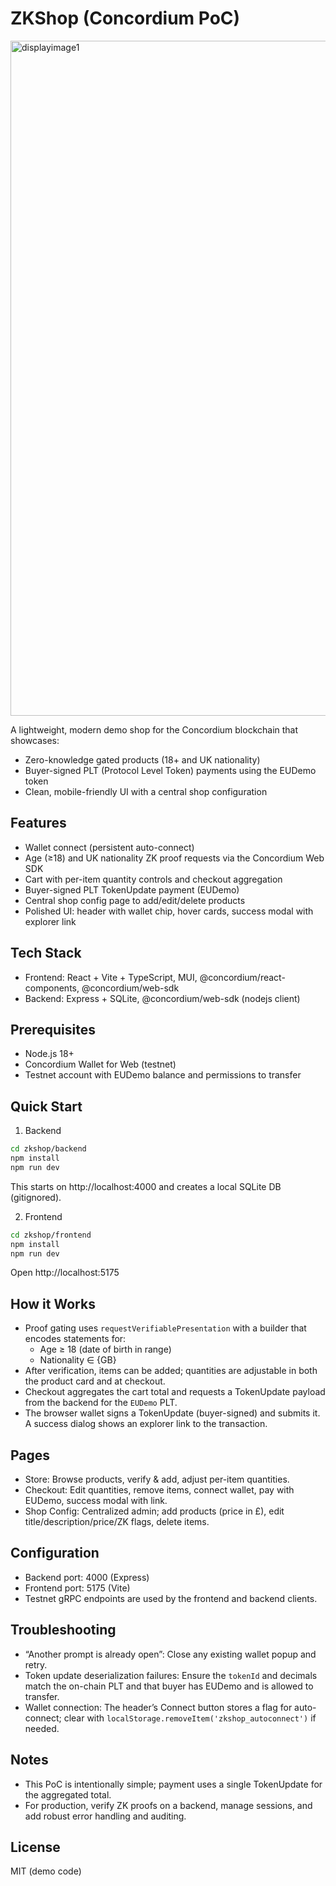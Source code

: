 # ZKShop (Concordium PoC)

<img width="1920" height="1080" alt="displayimage1" src="https://github.com/user-attachments/assets/7f4b905d-680e-41c7-9f9e-cc0356d43621" />

A lightweight, modern demo shop for the Concordium blockchain that showcases:

- Zero-knowledge gated products (18+ and UK nationality)
- Buyer-signed PLT (Protocol Level Token) payments using the EUDemo token
- Clean, mobile-friendly UI with a central shop configuration

## Features

- Wallet connect (persistent auto-connect)
- Age (≥18) and UK nationality ZK proof requests via the Concordium Web SDK
- Cart with per-item quantity controls and checkout aggregation
- Buyer-signed PLT TokenUpdate payment (EUDemo)
- Central shop config page to add/edit/delete products
- Polished UI: header with wallet chip, hover cards, success modal with explorer link

## Tech Stack

- Frontend: React + Vite + TypeScript, MUI, @concordium/react-components, @concordium/web-sdk
- Backend: Express + SQLite, @concordium/web-sdk (nodejs client)

## Prerequisites

- Node.js 18+
- Concordium Wallet for Web (testnet)
- Testnet account with EUDemo balance and permissions to transfer

## Quick Start

1) Backend

```bash
cd zkshop/backend
npm install
npm run dev
```

This starts on http://localhost:4000 and creates a local SQLite DB (gitignored).

2) Frontend

```bash
cd zkshop/frontend
npm install
npm run dev
```

Open http://localhost:5175

## How it Works

- Proof gating uses `requestVerifiablePresentation` with a builder that encodes statements for:
  - Age ≥ 18 (date of birth in range)
  - Nationality ∈ {GB}
- After verification, items can be added; quantities are adjustable in both the product card and at checkout.
- Checkout aggregates the cart total and requests a TokenUpdate payload from the backend for the `EUDemo` PLT.
- The browser wallet signs a TokenUpdate (buyer-signed) and submits it. A success dialog shows an explorer link to the transaction.

## Pages

- Store: Browse products, verify & add, adjust per-item quantities.
- Checkout: Edit quantities, remove items, connect wallet, pay with EUDemo, success modal with link.
- Shop Config: Centralized admin; add products (price in £), edit title/description/price/ZK flags, delete items.

## Configuration

- Backend port: 4000 (Express)
- Frontend port: 5175 (Vite)
- Testnet gRPC endpoints are used by the frontend and backend clients.

## Troubleshooting

- “Another prompt is already open”: Close any existing wallet popup and retry.
- Token update deserialization failures: Ensure the `tokenId` and decimals match the on-chain PLT and that buyer has EUDemo and is allowed to transfer.
- Wallet connection: The header’s Connect button stores a flag for auto-connect; clear with `localStorage.removeItem('zkshop_autoconnect')` if needed.

## Notes

- This PoC is intentionally simple; payment uses a single TokenUpdate for the aggregated total.
- For production, verify ZK proofs on a backend, manage sessions, and add robust error handling and auditing.

## License

MIT (demo code)
